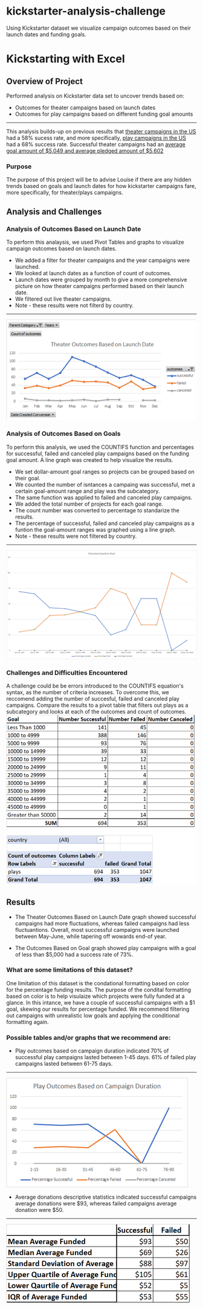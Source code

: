 # kickstarter-analysis-challenge
Using Kickstarter dataset we visualize campaign outcomes based on their launch dates and funding goals.
# Kickstarting with Excel

## Overview of Project
Performed analysis on Kickstarter data set to uncover trends based on: 
- Outcomes for theater campaigns based on launch dates 
- Outcomes for play campaigns based on different funding goal amounts
---
This analysis builds-up on previous results that [theater campaigns in the US](https://github.com/arelysrsd87/kickstarter-analysis-challenge/blob/main/Theater_Outcomes_US_pie.png) had a 58% sucess rate, and more specifically, [play campaigns in the US](https://github.com/arelysrsd87/kickstarter-analysis-challenge/blob/main/Play_Outcomes_US_pie.png) had a 68% success rate. Successful theater campaigns had an [average goal amount of $5,049 and average pledged amount of $5,602](https://github.com/arelysrsd87/kickstarter-analysis-challenge/blob/main/Descriptive%20Statistics%20for%20Successful%20and%20Failed%20theater%20campaigns%20in%20US.png)

### Purpose
The purpose of this project will be to advise Louise if there are any hidden trends based on goals and launch dates for how kickstarter campaigns fare, more specifically, for theater/plays campaigns.

## Analysis and Challenges

### Analysis of Outcomes Based on Launch Date
To perform this analaysis, we used Pivot Tables and graphs to visualize campaign outcomes based on launch dates. 
- We added a filter for theater campaigns and the year campaigns were launched. 
- We looked at launch dates as a function of count of outcomes. 
- Launch dates were grouped by month to give a more comprehensive picture on how theater campaigns performed based on their launch date. 
- We filtered out live theater campaigns. 
- Note - these results were not filterd by country.
---
![Theater_Outcomes_vs_Launch](https://github.com/arelysrsd87/kickstarter-analysis-challenge/blob/main/Theater_Outcomes_vs_Launch.png)

### Analysis of Outcomes Based on Goals
To perform this analysis, we used the COUNTIFS function and percentages for successful, failed and canceled play campaigns based on the funding goal amount. A line graph was created to help visualize the results.
- We set dollar-amount goal ranges so projects can be grouped based on their goal.  
- We counted the number of isntances a campaing was successful, met a certain goal-amount range and play was the subcategory. 
- The same function was applied to failed and canceled play campaigns. 
- We added the total number of projects for each goal range.
- The count number was converted to percentage to standarize the results.
- The percentage of successful, failed and canceled play campaigns as a funtion the goal-amount ranges was graphed using a line graph.
- Note - these results were not filtered by country.
---
![Outcomes_vs_Goals](https://github.com/arelysrsd87/kickstarter-analysis-challenge/blob/main/Outcomes_vs_Goals.png)

### Challenges and Difficulties Encountered
A challenge could be be errors introduced to the COUNTIFS equation's syntax, as the number of criteria increases. To overcome this, we reccomend adding the number of succesful, failed and canceled play campaigns. Compare the results to a pivot table that filters out plays as a subcategory and looks at each of the outcomes and count of outcomes.
![COUNTIFS_syntax_verification](https://github.com/arelysrsd87/kickstarter-analysis-challenge/blob/main/COUNTIFS_syntax_verification.png)

## Results

- The Theater Outcomes Based on Launch Date graph showed successful campaigns had more fluctuations, whereas failed campaigns had less fluctuantions. Overall, most successful campaigns were launched between May-June, while tapering off wowards end-of year. 
 
- The Outcomes Based on Goal graph showed play campaigns with a goal of less than $5,000 had a success rate of 73%. 

### What are some limitations of this dataset?
One limitation of this dataset is the condational formatting based on color for the percentage funding results. The purpose of the condital formatting based on color is to help visulaize which projects were fully funded at a glance. In this intance, we have a couple of successful campaigns with a $1 goal, skewing our results for percentage funded. We recommend filtering out campaigns with unrealistic low goals and applying the conditional formatting again.  

### Possible tables and/or graphs that we recommend are: 
- Play outcomes based on campaign duration indicated 70% of successful play campaigns lasted between 1-45 days. 61% of failed play campaigns lasted between 61-75 days.
---
![Play_Outcomes_vs_Campaign_Duration](https://github.com/arelysrsd87/kickstarter-analysis-challenge/blob/main/Play_Outcomes_vs_Campaign_Duration.png)
- Average donations descriptive statistics indicated successful campaigns average donations were $93, whereas failed campaigns average donation were $50. 
---
![Average_Funded_Descriptive_Statistics](https://github.com/arelysrsd87/kickstarter-analysis-challenge/blob/main/Average_Funded_Descriptive_Statistics.png)
